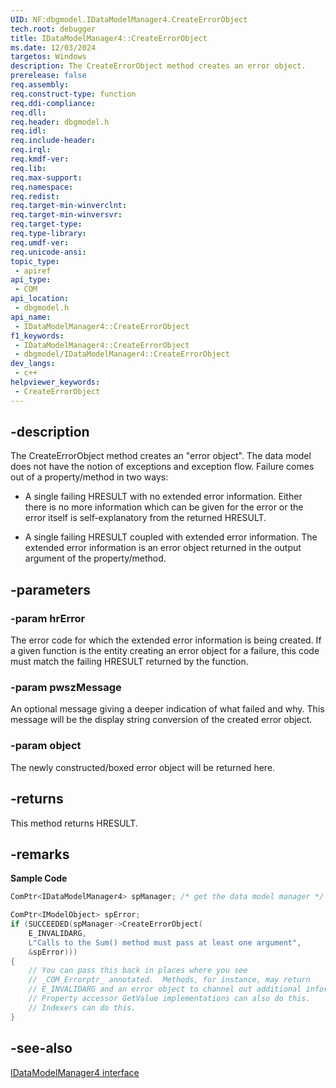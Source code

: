 ```yaml
---
UID: NF:dbgmodel.IDataModelManager4.CreateErrorObject
tech.root: debugger
title: IDataModelManager4::CreateErrorObject
ms.date: 12/03/2024
targetos: Windows
description: The CreateErrorObject method creates an error object.
prerelease: false
req.assembly: 
req.construct-type: function
req.ddi-compliance: 
req.dll: 
req.header: dbgmodel.h
req.idl: 
req.include-header: 
req.irql: 
req.kmdf-ver: 
req.lib: 
req.max-support: 
req.namespace: 
req.redist: 
req.target-min-winverclnt: 
req.target-min-winversvr: 
req.target-type: 
req.type-library: 
req.umdf-ver: 
req.unicode-ansi: 
topic_type:
 - apiref
api_type:
 - COM
api_location:
 - dbgmodel.h
api_name:
 - IDataModelManager4::CreateErrorObject
f1_keywords:
 - IDataModelManager4::CreateErrorObject
 - dbgmodel/IDataModelManager4::CreateErrorObject
dev_langs:
 - c++
helpviewer_keywords:
 - CreateErrorObject
---
```


## -description

The CreateErrorObject method creates an "error object". The data model does not have the notion of exceptions and exception flow. Failure comes out of a property/method in two ways: 

- A single failing HRESULT with no extended error information. Either there is no more information which can be given for the error or the error itself is self-explanatory from the returned HRESULT.

- A single failing HRESULT coupled with extended error information. The extended error information is an error object returned in the output argument of the property/method.

## -parameters

### -param hrError

The error code for which the extended error information is being created. If a given function is the entity creating an error object for a failure, this code must match the failing HRESULT returned by the function.

### -param pwszMessage

An optional message giving a deeper indication of what failed and why. This message will be the display string conversion of the created error object.

### -param object

The newly constructed/boxed error object will be returned here.

## -returns

This method returns HRESULT.

## -remarks

**Sample Code**

```cpp
ComPtr<IDataModelManager4> spManager; /* get the data model manager */

ComPtr<IModelObject> spError;
if (SUCCEEDED(spManager->CreateErrorObject(
    E_INVALIDARG, 
    L"Calls to the Sum() method must pass at least one argument", 
    &spError)))
{
    // You can pass this back in places where you see 
    // _COM_Errorptr_ annotated.  Methods, for instance, may return 
    // E_INVALIDARG and an error object to channel out additional information.
    // Property accessor GetValue implementations can also do this.  
    // Indexers can do this.
}
```
## -see-also

[IDataModelManager4 interface](nn-dbgmodel-idatamodelmanager4.md)